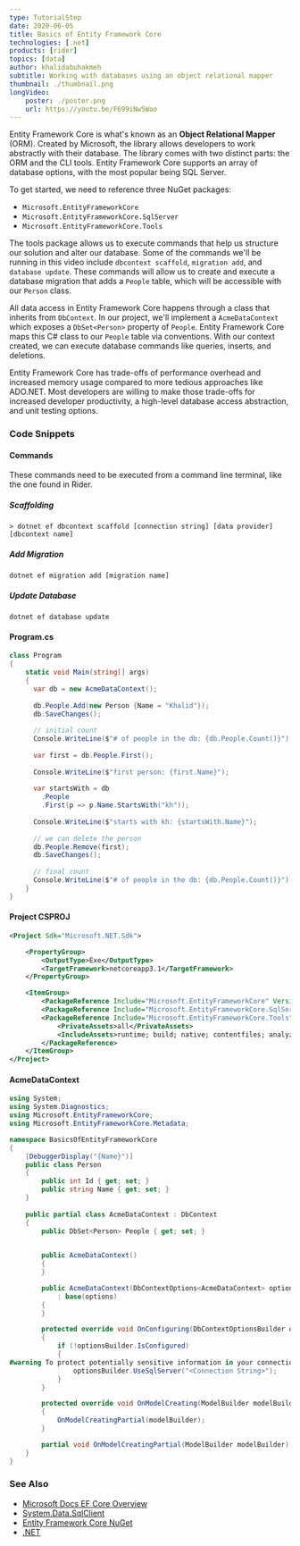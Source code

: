 ```yaml
---
type: TutorialStep
date: 2020-06-05
title: Basics of Entity Framework Core
technologies: [.net]
products: [rider]
topics: [data]
author: khalidabuhakmeh
subtitle: Working with databases using an object relational mapper
thumbnail: ./thumbnail.png
longVideo: 
    poster: ./poster.png
    url: https://youtu.be/F699iNw5Wao    
---
```


Entity Framework Core is what's known as an **Object Relational Mapper** (ORM). Created by Microsoft, the library allows developers to work abstractly with their database. The library comes with two distinct parts: the ORM and the CLI tools. Entity Framework Core supports an array of database options, with the most popular being SQL Server.

To get started, we need to reference three NuGet packages:

- `Microsoft.EntityFrameworkCore`
- `Microsoft.EntityFrameworkCore.SqlServer`
- `Microsoft.EntityFrameworkCore.Tools`

The tools package allows us to execute commands that help us structure our solution and alter our database. Some of the commands we'll be running in this video include `dbcontext scaffold`, `migration add`, and `database update`. These commands will allow us to create and execute a database migration that adds a `People` table, which will be accessible with our `Person` class.

All data access in Entity Framework Core happens through a class that inherits from `DbContext`. In our project, we'll implement a `AcmeDataContext` which exposes a `DbSet<Person>` property of `People`. Entity Framework Core maps this C# class to our `People` table via conventions. With our context created, we can execute database commands like queries, inserts, and deletions.

Entity Framework Core has trade-offs of performance overhead and increased memory usage compared to more tedious approaches like ADO.NET. Most developers are willing to make those trade-offs for increased developer productivity, a high-level database access abstraction, and unit testing options. 

### Code Snippets

#### Commands

These commands need to be executed from a command line terminal, like the one found in Rider.

##### Scaffolding

```console
> dotnet ef dbcontext scaffold [connection string] [data provider] [dbcontext name]
```

##### Add Migration

```console
dotnet ef migration add [migration name]
```

##### Update Database

```console
dotnet ef database update
```

#### Program.cs

```c#
class Program
{
    static void Main(string[] args)
    {
      var db = new AcmeDataContext();
    
      db.People.Add(new Person {Name = "Khalid"});
      db.SaveChanges();
    
      // initial count
      Console.WriteLine($"# of people in the db: {db.People.Count()}");
    
      var first = db.People.First();
    
      Console.WriteLine($"first person: {first.Name}");
    
      var startsWith = db
        .People
        .First(p => p.Name.StartsWith("kh"));
    
      Console.WriteLine($"starts with kh: {startsWith.Name}");
    
      // we can delete the person
      db.People.Remove(first);
      db.SaveChanges();
    
      // final count
      Console.WriteLine($"# of people in the db: {db.People.Count()}");
    }
}
```

#### Project CSPROJ

```xml
<Project Sdk="Microsoft.NET.Sdk">

    <PropertyGroup>
        <OutputType>Exe</OutputType>
        <TargetFramework>netcoreapp3.1</TargetFramework>
    </PropertyGroup>

    <ItemGroup>
        <PackageReference Include="Microsoft.EntityFrameworkCore" Version="3.1.4" />
        <PackageReference Include="Microsoft.EntityFrameworkCore.SqlServer" Version="3.1.4" />
        <PackageReference Include="Microsoft.EntityFrameworkCore.Tools" Version="3.1.4">
            <PrivateAssets>all</PrivateAssets>
            <IncludeAssets>runtime; build; native; contentfiles; analyzers</IncludeAssets>
        </PackageReference>
    </ItemGroup>
</Project>
```

#### AcmeDataContext

```c#
using System;
using System.Diagnostics;
using Microsoft.EntityFrameworkCore;
using Microsoft.EntityFrameworkCore.Metadata;

namespace BasicsOfEntityFrameworkCore
{
    [DebuggerDisplay("{Name}")]
    public class Person
    {
        public int Id { get; set; }
        public string Name { get; set; }
    }
    
    public partial class AcmeDataContext : DbContext
    {
        public DbSet<Person> People { get; set; }

        
        public AcmeDataContext()
        {
        }

        public AcmeDataContext(DbContextOptions<AcmeDataContext> options)
            : base(options)
        {
        }

        protected override void OnConfiguring(DbContextOptionsBuilder optionsBuilder)
        {
            if (!optionsBuilder.IsConfigured)
            {
#warning To protect potentially sensitive information in your connection string, you should move it out of source code. See http://go.microsoft.com/fwlink/?LinkId=723263 for guidance on storing connection strings.
                optionsBuilder.UseSqlServer("<Connection String>");
            }
        }

        protected override void OnModelCreating(ModelBuilder modelBuilder)
        {
            OnModelCreatingPartial(modelBuilder);
        }

        partial void OnModelCreatingPartial(ModelBuilder modelBuilder);
    }
}
```

### See Also

- [Microsoft Docs EF Core Overview](https://docs.microsoft.com/en-us/ef/core/)
- [System.Data.SqlClient](https://www.nuget.org/packages/System.Data.SqlClient/)
- [Entity Framework Core NuGet](https://www.nuget.org/packages/Microsoft.EntityFrameworkCore)
- [.NET](https://dot.net/)